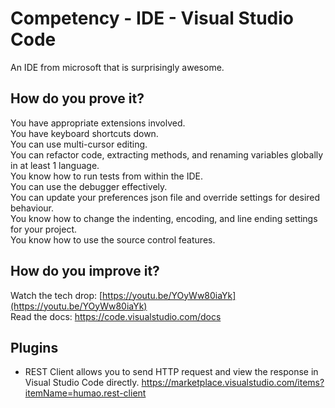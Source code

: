 # Competency - IDE - Visual Studio Code

An IDE from microsoft that is surprisingly awesome.

## How do you prove it?
You have appropriate extensions involved.  
You have keyboard shortcuts down.  
You can use multi-cursor editing.  
You can refactor code, extracting methods, and renaming variables globally in at least 1 language.  
You know how to run tests from within the IDE.  
You can use the debugger effectively.  
You can update your preferences json file and override settings for desired behaviour.  
You know how to change the indenting, encoding, and line ending settings for your project.  
You know how to use the source control features.  

## How do you improve it?

Watch the tech drop: [https://youtu.be/YOyWw80iaYk](https://youtu.be/YOyWw80iaYk)  
Read the docs: https://code.visualstudio.com/docs  

## Plugins
* REST Client allows you to send HTTP request and view the response in Visual Studio Code directly.
https://marketplace.visualstudio.com/items?itemName=humao.rest-client
